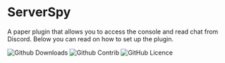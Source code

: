# ServerSpy
A paper plugin that allows you to access the console and read chat from Discord. Below you can read on how to set up the plugin.

![Github Downloads](https://img.shields.io/github/downloads/infinity-atom/ServerSpy/total?logo=github&link=https://github.com/infinity-atom/ServerSpy/releases)
![Github Contrib](https://img.shields.io/github/contributors/infinity-atom/ServerSpy?logo=github&color=blue)
![GitHub Licence](https://img.shields.io/github/license/infinity-atom/ServerSpy?logo=github)
